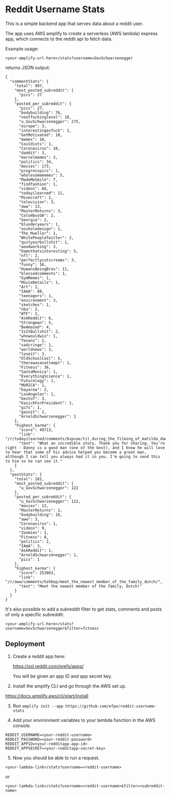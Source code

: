 #  Reddit Username Stats


This is a simple backend app that serves data about a reddit user.

The app uses AWS amplify to create a serverless (AWS lambda) express app, which connects to the reddit api to fetch data.

Example usage:

`<your-amplify-url-here>/stats?username=GovSchwarzenegger`

returns JSON output:

```
{
  "commentStats": {
    "total": 997,
    "most_posted_subreddit": {
      "pics": 27
    },
    "posted_per_subreddit": {
      "pics": 27,
      "bodybuilding": 76,
      "nextfuckinglevel": 18,
      "u_GovSchwarzenegger": 275,
      "europe": 3,
      "interestingasfuck": 1,
      "GetMotivated": 10,
      "memes": 10,
      "CovIdiots": 1,
      "Coronavirus": 16,
      "daddit": 3,
      "marvelmemes": 3,
      "politics": 34,
      "movies": 173,
      "progresspics": 1,
      "wholesomememes": 5,
      "MadeMeSmile": 7,
      "findfashion": 1,
      "videos": 66,
      "todayilearned": 11,
      "Minecraft": 1,
      "television": 3,
      "aww": 13,
      "MasterReturns": 3,
      "ColumbusGA": 2,
      "Georgia": 2,
      "blunderyears": 1,
      "assholedesign": 1,
      "The_Mueller": 1,
      "WhitePeopleTwitter": 2,
      "quityourbullshit": 1,
      "woodworking": 3,
      "Damnthatsinteresting": 5,
      "nfl": 2,
      "perfectlycutscreams": 3,
      "funny": 16,
      "HumansBeingBros": 11,
      "blessedcomments": 1,
      "GymMemes": 1,
      "MovieDetails": 1,
      "Art": 2,
      "IAmA": 88,
      "teenagers": 1,
      "environment": 3,
      "sketches": 1,
      "nba": 2,
      "WTF": 2,
      "AskReddit": 6,
      "Strongman": 5,
      "BeAmazed": 4,
      "IsItBullshit": 2,
      "whowouldwin": 1,
      "Texans": 2,
      "sadcringe": 1,
      "worldnews": 3,
      "loseit": 3,
      "OldSchoolCool": 5,
      "therewasanattempt": 1,
      "Fitness": 36,
      "SantaMonica": 1,
      "EverythingScience": 1,
      "Futurology": 1,
      "MURICA": 1,
      "bayarea": 2,
      "LosAngeles": 1,
      "bestof": 3,
      "KasichForPresident": 1,
      "gifs": 1,
      "gainit": 2,
      "ArnoldSchwarzenegger": 1
    },
    "highest_karma": {
      "score": 49713,
      "link": "/r/todayilearned/comments/6vpvoe/til_during_the_filming_of_matilda_danny_devito/dm32bh7/",
      "text": "What an incredible story. Thank you for sharing. You're right - Danny is a good man (one of the best), and I know he will love to hear that some of his advice helped you become a great man, although I can tell you always had it in you. I'm going to send this to him so he can see it."
    }
  },
  "postStats": {
    "total": 181,
    "most_posted_subreddit": {
      "u_GovSchwarzenegger": 122
    },
    "posted_per_subreddit": {
      "u_GovSchwarzenegger": 122,
      "movies": 12,
      "MasterReturns": 1,
      "bodybuilding": 16,
      "aww": 3,
      "Coronavirus": 1,
      "videos": 9,
      "Zoomies": 1,
      "Fitness": 8,
      "politics": 2,
      "IAmA": 3,
      "AskReddit": 1,
      "ArnoldSchwarzenegger": 1,
      "pics": 1
    },
    "highest_karma": {
      "score": 253863,
      "link": "/r/aww/comments/hzkbop/meet_the_newest_member_of_the_family_dutch/",
      "text": "Meet the newest member of the family, Dutch!"
    }
  }
}
```

It's also possible to add a subreddit filter to get stats, comments and posts of only a specific subreddit:

`<your-amplify-url-here>/stats?username=GovSchwarzenegger&filter=fitness`

## Deployment

1. Create a reddit app here:

    https://ssl.reddit.com/prefs/apps/

    You will be given an app ID and app secret key.

2. Install the amplify CLI and go through the AWS set up.

  https://docs.amplify.aws/cli/start/install

3. Run `amplify init --app https://github.com/efpo/reddit-username-stats`

4. Add your environment variables to your lambda function in the AWS console.
```
REDDIT_USERNAME=<your-reddit-username>
REDDIT_PASSWORD=<your-reddit-password>
REDDIT_APPID=<your-redditapp-app-id>
REDDIT_APPSECRET=<your-redditapp-secret-key>
```

5. Now you should be able to run a request.

  `<your-lambda-link>/stats?username=<reddit-username>`

  or

  `<your-lambda-link>/stats?username=<reddit-username>&filter=<subreddit-name>`
